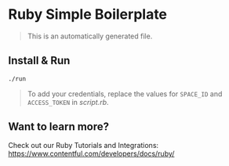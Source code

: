 # Ruby Simple Boilerplate

> This is an automatically generated file.

## Install & Run

```bash
./run
```

> To add your credentials, replace the values for `SPACE_ID` and `ACCESS_TOKEN` in _script.rb_.

## Want to learn more?

Check out our Ruby Tutorials and Integrations: <https://www.contentful.com/developers/docs/ruby/>
